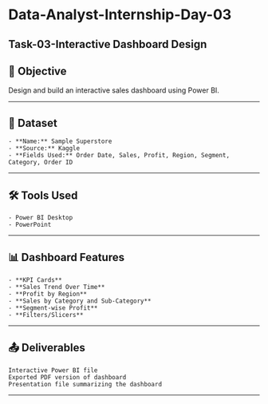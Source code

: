 # Data-Analyst-Internship-Day-03
## Task-03-Interactive Dashboard Design

## 📌 Objective
Design and build an interactive sales dashboard using Power BI.

---

## 📁 Dataset
    - **Name:** Sample Superstore
    - **Source:** Kaggle
    - **Fields Used:** Order Date, Sales, Profit, Region, Segment, Category, Order ID

---

## 🛠 Tools Used
    - Power BI Desktop
    - PowerPoint

---

## 📊 Dashboard Features
    - **KPI Cards**
    - **Sales Trend Over Time**
    - **Profit by Region**
    - **Sales by Category and Sub-Category**
    - **Segment-wise Profit**
    - **Filters/Slicers**

---

## 📤 Deliverables
    Interactive Power BI file
    Exported PDF version of dashboard
    Presentation file summarizing the dashboard

---
